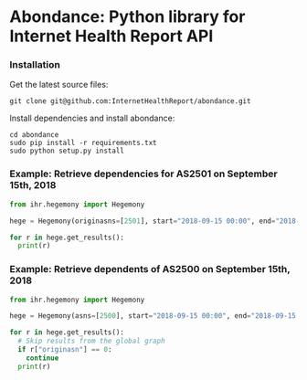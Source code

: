 # Abondance: Python library for Internet Health Report API

### Installation
Get the latest source files:
```
git clone git@github.com:InternetHealthReport/abondance.git
```

Install dependencies and install abondance:
```
cd abondance
sudo pip install -r requirements.txt 
sudo python setup.py install
```
### Example: Retrieve dependencies for AS2501 on September 15th, 2018
```python
from ihr.hegemony import Hegemony

hege = Hegemony(originasns=[2501], start="2018-09-15 00:00", end="2018-09-15 23:59")

for r in hege.get_results():
  print(r)
```

### Example: Retrieve dependents of AS2500 on September 15th, 2018
```python
from ihr.hegemony import Hegemony

hege = Hegemony(asns=[2500], start="2018-09-15 00:00", end="2018-09-15 23:59")

for r in hege.get_results():
  # Skip results from the global graph
  if r["originasn"] == 0:
    continue
  print(r)
```
